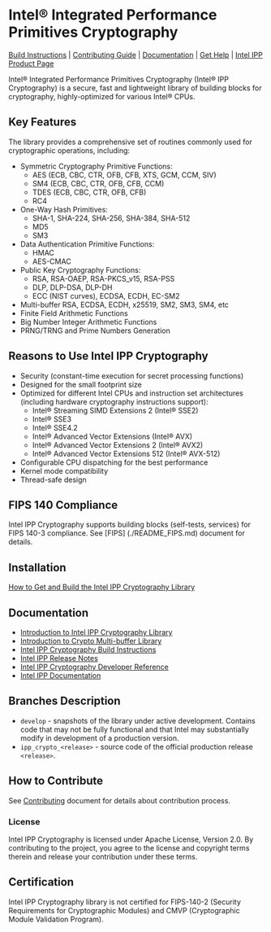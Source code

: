 # Intel® Integrated Performance Primitives Cryptography

[Build Instructions](./BUILD.md) | [Contributing Guide](#how-to-contribute) | [Documentation](#documentation) | [Get Help](#get-help) | [Intel IPP Product Page](https://www.intel.com/content/www/us/en/developer/tools/oneapi/ipp.html)

Intel® Integrated Performance Primitives Cryptography (Intel® IPP Cryptography) is a secure, fast and lightweight library of building blocks for cryptography, highly-optimized for various Intel® CPUs.

## Key Features
The library provides a comprehensive set of routines commonly used for cryptographic operations, including:
 - Symmetric Cryptography Primitive Functions:
    - AES (ECB, CBC, CTR, OFB, CFB, XTS, GCM, CCM, SIV)
    - SM4 (ECB, CBC, CTR, OFB, CFB, CCM)
    - TDES (ECB, CBC, CTR, OFB, CFB)
    - RC4
- One-Way Hash Primitives:
    - SHA-1, SHA-224, SHA-256, SHA-384, SHA-512
    - MD5
    - SM3
- Data Authentication Primitive Functions:
   - HMAC
   - AES-CMAC
- Public Key Cryptography Functions:
   - RSA, RSA-OAEP, RSA-PKCS_v15, RSA-PSS
   - DLP, DLP-DSA, DLP-DH
   - ECC (NIST curves), ECDSA, ECDH, EC-SM2
- Multi-buffer RSA, ECDSA, ECDH, x25519, SM2, SM3, SM4, etc
- Finite Field Arithmetic Functions
- Big Number Integer Arithmetic Functions
- PRNG/TRNG and Prime Numbers Generation

## Reasons to Use Intel IPP Cryptography
- Security (constant-time execution for secret processing functions)
- Designed for the small footprint size
- Optimized for different Intel CPUs and instruction set architectures (including hardware cryptography instructions support):
    - Intel® Streaming SIMD Extensions 2 (Intel® SSE2)
    - Intel® SSE3
    - Intel® SSE4.2
    - Intel® Advanced Vector Extensions (Intel® AVX)
    - Intel® Advanced Vector Extensions 2 (Intel® AVX2)
    - Intel® Advanced Vector Extensions 512 (Intel® AVX-512)
- Configurable CPU dispatching for the best performance
- Kernel mode compatibility
- Thread-safe design

## FIPS 140 Compliance

Intel IPP Cryptography supports building blocks (self-tests, services) for FIPS 140-3 compliance.
See [FIPS] (./README_FIPS.md) document for details.

## Installation

[How to Get and Build the Intel IPP Cryptography Library](./BUILD.md)

## Documentation

- [Introduction to Intel IPP Cryptography Library](./OVERVIEW.md)
- [Introduction to Crypto Multi-buffer Library](./sources/ippcp/crypto_mb/Readme.md)
- [Intel IPP Cryptography Build Instructions](./BUILD.md)
- [Intel IPP Release Notes](https://www.intel.com/content/www/us/en/developer/articles/release-notes/release-notes-for-oneapi-integrated-performance-primitives.html)
- [Intel IPP Cryptography Developer Reference](https://www.intel.com/content/www/us/en/docs/ipp-crypto/developer-reference/current/overview.html)
- [Intel IPP Documentation](https://www.intel.com/content/www/us/en/developer/tools/oneapi/ipp-documentation.html)

## Branches Description

- `develop` - snapshots of the library under active development.
Contains code that may not be fully functional and that Intel may substantially modify in development of a production version.
- `ipp_crypto_<release>` - source code of the official production release `<release>`.

## How to Contribute

See [Contributing](./CONTRIBUTING.md) document for details about contribution process.

### License
Intel IPP Cryptography is licensed under Apache License, Version 2.0. By contributing to the project, you agree to the license and copyright terms therein and release your contribution under these terms.

## Certification

Intel IPP Cryptography library is not certified for FIPS-140-2 (Security Requirements for Cryptographic Modules) and CMVP (Cryptographic Module Validation Program).
